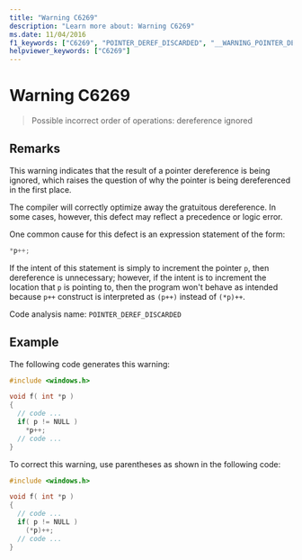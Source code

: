 ```yaml
---
title: "Warning C6269"
description: "Learn more about: Warning C6269"
ms.date: 11/04/2016
f1_keywords: ["C6269", "POINTER_DEREF_DISCARDED", "__WARNING_POINTER_DEREF_DISCARDED"]
helpviewer_keywords: ["C6269"]
---
```

# Warning C6269

> Possible incorrect order of operations: dereference ignored

## Remarks

This warning indicates that the result of a pointer dereference is being ignored, which raises the question of why the pointer is being dereferenced in the first place.

The compiler will correctly optimize away the gratuitous dereference. In some cases, however, this defect may reflect a precedence or logic error.

One common cause for this defect is an expression statement of the form:

```cpp
*p++;
```

If the intent of this statement is simply to increment the pointer `p`, then dereference is unnecessary; however, if the intent is to increment the location that `p` is pointing to, then the program won't behave as intended because `p++` construct is interpreted as `(p++)` instead of `(*p)++`.

Code analysis name: `POINTER_DEREF_DISCARDED`

## Example

The following code generates this warning:

```cpp
#include <windows.h>

void f( int *p )
{
  // code ...
  if( p != NULL )
    *p++;
  // code ...
}
```

To correct this warning, use parentheses as shown in the following code:

```cpp
#include <windows.h>

void f( int *p )
{
  // code ...
  if( p != NULL )
    (*p)++;
  // code ...
}
```
